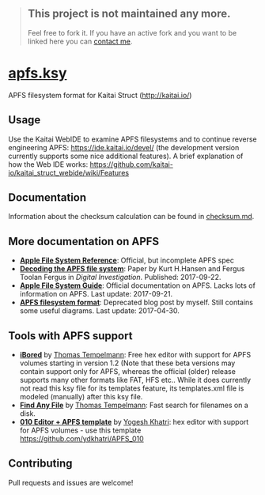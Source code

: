 > ## This project is not maintained any more. 
> 
> Feel free to fork it. If you have an active fork and you want to be linked here you can [contact me](https://twitter.com/jonas_plum).

# [apfs.ksy](https://github.com/cugu/apfs.ksy/blob/master/apfs.ksy)

APFS filesystem format for Kaitai Struct (http://kaitai.io/)

## Usage

Use the Kaitai WebIDE to examine APFS filesystems and to continue reverse engineering APFS: https://ide.kaitai.io/devel/ (the development version currently supports some nice additional features). A brief explanation of how the Web IDE works:
https://github.com/kaitai-io/kaitai_struct_webide/wiki/Features 

## Documentation

Information about the checksum calculation can be found in [checksum.md](docs/checksum.md).

## More documentation on APFS

 - [**Apple File System Reference**](https://developer.apple.com/support/apple-file-system/Apple-File-System-Reference.pdf): Official, but incomplete APFS spec
 - [**Decoding the APFS file system**](http://www.sciencedirect.com/science/article/pii/S1742287617301408): Paper by Kurt H.Hansen and Fergus Toolan Fergus in _Digital Investigation_. Published: 2017-09-22.
- [**Apple File System Guide**](https://developer.apple.com/library/content/documentation/FileManagement/Conceptual/APFS_Guide/Introduction/Introduction.html): Official documentation on APFS. Lacks lots of information on APFS. Last update: 2017-09-21.
 - [**APFS filesystem format**](https://blog.cugu.eu/post/apfs/): Deprecated blog post by myself. Still contains some useful diagrams. Last update: 2017-04-30.

## Tools with APFS support

 - [**iBored**](http://files.tempel.org/iBored) by [Thomas Tempelmann](https://github.com/tempelmann): Free hex editor with support for APFS volumes starting in version 1.2 (Note that these beta versions may contain support only for APFS, whereas the official (older) release supports many other formats like FAT, HFS etc.. While it does currently not read this ksy file for its templates feature, its templates.xml file is modeled (manually) after this ksy file.
 - [**Find Any File**](http://apps.tempel.org/FindAnyFile/) by [Thomas Tempelmann](https://github.com/tempelmann): Fast search for filenames on a disk.
  - [**010 Editor + APFS template**](http://sweetscape.com/010editor/) by [Yogesh Khatri](https://github.com/ydkhatri):  hex editor with support for APFS volumes - use this template https://github.com/ydkhatri/APFS_010

## Contributing
Pull requests and issues are welcome!

